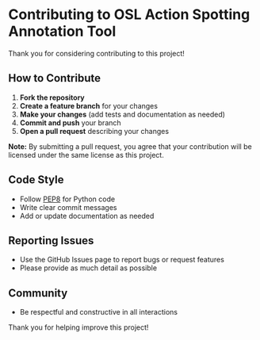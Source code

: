 # Contributing to OSL Action Spotting Annotation Tool

Thank you for considering contributing to this project!

## How to Contribute

1. **Fork the repository**
2. **Create a feature branch** for your changes
3. **Make your changes** (add tests and documentation as needed)
4. **Commit and push** your branch
5. **Open a pull request** describing your changes

**Note:** By submitting a pull request, you agree that your contribution will be licensed under the same license as this project.

## Code Style
- Follow [PEP8](https://www.python.org/dev/peps/pep-0008/) for Python code
- Write clear commit messages
- Add or update documentation as needed

## Reporting Issues
- Use the GitHub Issues page to report bugs or request features
- Please provide as much detail as possible

## Community
- Be respectful and constructive in all interactions

Thank you for helping improve this project!
